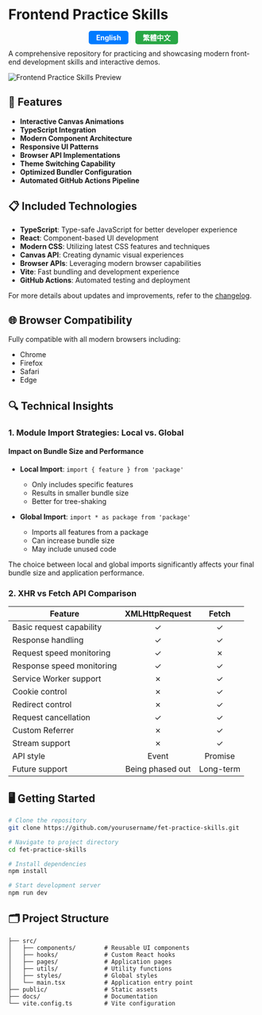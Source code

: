 # Frontend Practice Skills

<div align="center">
  <span style="padding: 5px 15px; margin-right: 10px; background-color: #007BFF; color: white; border-radius: 5px; font-weight: bold;">English</span>
  <a href="README.zh.md" style="padding: 5px 15px; text-decoration: none; background-color: #28A745; color: white; border-radius: 5px; font-weight: bold;">繁體中文</a>
</div>

A comprehensive repository for practicing and showcasing modern front-end development skills and interactive demos.

![Frontend Practice Skills Preview](https://github.com/user-attachments/assets/5c96a124-e468-4818-a64f-1ec3169e3a86)

## 🚀 Features

- **Interactive Canvas Animations**
- **TypeScript Integration**
- **Modern Component Architecture**
- **Responsive UI Patterns**
- **Browser API Implementations**
- **Theme Switching Capability**
- **Optimized Bundler Configuration**
- **Automated GitHub Actions Pipeline**

## 📋 Included Technologies

- **TypeScript**: Type-safe JavaScript for better developer experience
- **React**: Component-based UI development
- **Modern CSS**: Utilizing latest CSS features and techniques
- **Canvas API**: Creating dynamic visual experiences
- **Browser APIs**: Leveraging modern browser capabilities
- **Vite**: Fast bundling and development experience
- **GitHub Actions**: Automated testing and deployment

For more details about updates and improvements, refer to the [changelog](docs/CHANGELOG.md).

## 🌐 Browser Compatibility

Fully compatible with all modern browsers including:

- Chrome
- Firefox
- Safari
- Edge

## 🔍 Technical Insights

### 1. Module Import Strategies: Local vs. Global

#### Impact on Bundle Size and Performance

- **Local Import**: `import { feature } from 'package'`

  - Only includes specific features
  - Results in smaller bundle size
  - Better for tree-shaking

- **Global Import**: `import * as package from 'package'`
  - Imports all features from a package
  - Can increase bundle size
  - May include unused code

The choice between local and global imports significantly affects your final bundle size and application performance.

### 2. XHR vs Fetch API Comparison

| Feature                   |  XMLHttpRequest  |   Fetch   |
| ------------------------- | :--------------: | :-------: |
| Basic request capability  |        ✓         |     ✓     |
| Response handling         |        ✓         |     ✓     |
| Request speed monitoring  |        ✓         |     ✗     |
| Response speed monitoring |        ✓         |     ✓     |
| Service Worker support    |        ✗         |     ✓     |
| Cookie control            |        ✗         |     ✓     |
| Redirect control          |        ✗         |     ✓     |
| Request cancellation      |        ✓         |     ✓     |
| Custom Referrer           |        ✗         |     ✓     |
| Stream support            |        ✗         |     ✓     |
| API style                 |      Event       |  Promise  |
| Future support            | Being phased out | Long-term |

## 🖥️ Getting Started

```bash
# Clone the repository
git clone https://github.com/yourusername/fet-practice-skills.git

# Navigate to project directory
cd fet-practice-skills

# Install dependencies
npm install

# Start development server
npm run dev
```

## 🗂️ Project Structure

```
├── src/
│   ├── components/        # Reusable UI components
│   ├── hooks/             # Custom React hooks
│   ├── pages/             # Application pages
│   ├── utils/             # Utility functions
│   ├── styles/            # Global styles
│   └── main.tsx           # Application entry point
├── public/                # Static assets
├── docs/                  # Documentation
└── vite.config.ts         # Vite configuration
```
